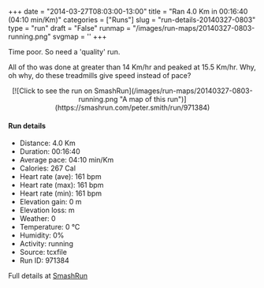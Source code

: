 +++
date = "2014-03-27T08:03:00-13:00"
title = "Ran 4.0 Km in 00:16:40 (04:10 min/Km)"
categories = ["Runs"]
slug = "run-details-20140327-0803"
type = "run"
draft = "False"
runmap = "/images/run-maps/20140327-0803-running.png"
svgmap = '<polyline points="">'
+++

Time poor. So need a 'quality' run. 

All of tho was done at greater than 14 Km/hr and peaked at 15.5 Km/hr. Why, oh why, do these treadmills give speed instead of pace?



<!--more-->

<center>
[![Click to see the run on SmashRun](/images/run-maps/20140327-0803-running.png "A map of this run")](https://smashrun.com/peter.smith/run/971384)
</center>

#### Run details

* Distance: 4.0 Km
* Duration: 00:16:40
* Average pace: 04:10 min/Km
* Calories: 267 Cal
* Heart rate (ave): 161 bpm
* Heart rate (max): 161 bpm
* Heart rate (min): 161 bpm
* Elevation gain: 0 m
* Elevation loss:  m
* Weather: 0
* Temperature: 0 &deg;C
* Humidity: 0%
* Activity: running
* Source: tcxfile
* Run ID: 971384

Full details at [SmashRun](https://smashrun.com/peter.smith/run/971384)